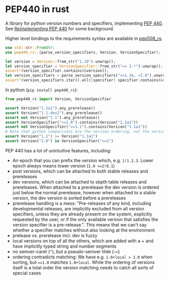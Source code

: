 # PEP440 in rust

A library for python version numbers and specifiers, implementing
[PEP 440](https://peps.python.org/pep-0440). See [Reimplementing PEP 440](https://cohost.org/konstin/post/514863-reimplementing-pep-4) for some background.

Higher level bindings to the requirements syntax are available in [pep508_rs](https://github.com/konstin/pep508_rs).

```rust
use std::str::FromStr;
use pep440_rs::{parse_version_specifiers, Version, VersionSpecifier};

let version = Version::from_str("1.19").unwrap();
let version_specifier = VersionSpecifier::from_str("== 1.*").unwrap();
assert!(version_specifier.contains(&version));
let version_specifiers = parse_version_specifiers(">=1.16, <2.0").unwrap();
assert!(version_specifiers.iter().all(|specifier| specifier.contains(&version)));
```

In python (`pip install pep440_rs`):

```python
from pep440_rs import Version, VersionSpecifier

assert Version("1.1a1").any_prerelease()
assert Version("1.1.dev2").any_prerelease()
assert not Version("1.1").any_prerelease()
assert VersionSpecifier(">=1.0").contains(Version("1.1a1"))
assert not VersionSpecifier(">=1.1").contains(Version("1.1a1"))
# Note that python comparisons are the version ordering, not the version specifiers operators
assert Version("1.1") >= Version("1.1a1")
assert Version("2.0") in VersionSpecifier("==2")
```

PEP 440 has a lot of unintuitive features, including:

* An epoch that you can prefix the version which, e.g. `1!1.2.3`. Lower epoch always means lower
  version (`1.0 <=2!0.1`)
* post versions, which can be attached to both stable releases and prereleases
* dev versions, which can be attached to sbpth table releases and prereleases. When attached to a
  prerelease the dev version is ordered just below the normal prerelease, however when attached
  to a stable version, the dev version is sorted before a prereleases
* prerelease handling is a mess: "Pre-releases of any kind, including developmental releases,
  are implicitly excluded from all version specifiers, unless they are already present on the
  system, explicitly requested by the user, or if the only available version that satisfies
  the version specifier is a pre-release.". This means that we can't say whether a specifier
  matches without also looking at the environment
* prelease vs. prerelease incl. dev is fuzzy
* local versions on top of all the others, which are added with a + and have implicitly typed
  string and number segments
* no semver-caret (`^`), but a pseudo-semver tilde (`~=`)
* ordering contradicts matching: We have e.g. `1.0+local > 1.0` when sorting,
  but `==1.0` matches `1.0+local`. While the ordering of versions itself is a total order
  the version matching needs to catch all sorts of special cases
